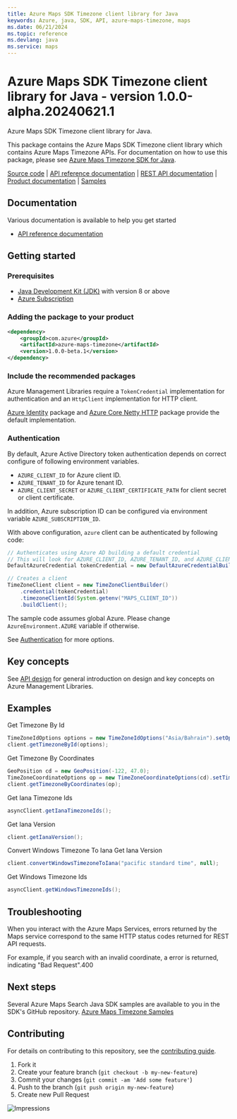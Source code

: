 ```yaml
---
title: Azure Maps SDK Timezone client library for Java
keywords: Azure, java, SDK, API, azure-maps-timezone, maps
ms.date: 06/21/2024
ms.topic: reference
ms.devlang: java
ms.service: maps
---
```

# Azure Maps SDK Timezone client library for Java - version 1.0.0-alpha.20240621.1 


Azure Maps SDK Timezone client library for Java.

This package contains the Azure Maps SDK Timezone client library which contains Azure Maps Timezone APIs. For documentation on how to use this package, please see [Azure Maps Timezone SDK for Java](/rest/api/maps/timezone).

[Source code][source] | [API reference documentation][docs] | [REST API documentation][rest_docs] | [Product documentation][product_docs] | [Samples][samples]

## Documentation

Various documentation is available to help you get started

- [API reference documentation][docs]

## Getting started

### Prerequisites

- [Java Development Kit (JDK)][jdk] with version 8 or above
- [Azure Subscription][azure_subscription]

### Adding the package to your product

[//]: # ({x-version-update-start;com.azure:azure-maps-timezone;current})
```xml
<dependency>
    <groupId>com.azure</groupId>
    <artifactId>azure-maps-timezone</artifactId>
    <version>1.0.0-beta.1</version>
</dependency>
```
[//]: # ({x-version-update-end})

### Include the recommended packages

Azure Management Libraries require a `TokenCredential` implementation for authentication and an `HttpClient` implementation for HTTP client.

[Azure Identity][azure_identity] package and [Azure Core Netty HTTP][azure_core_http_netty] package provide the default implementation.

### Authentication

By default, Azure Active Directory token authentication depends on correct configure of following environment variables.

- `AZURE_CLIENT_ID` for Azure client ID.
- `AZURE_TENANT_ID` for Azure tenant ID.
- `AZURE_CLIENT_SECRET` or `AZURE_CLIENT_CERTIFICATE_PATH` for client secret or client certificate.

In addition, Azure subscription ID can be configured via environment variable `AZURE_SUBSCRIPTION_ID`.

With above configuration, `azure` client can be authenticated by following code:

```java com.azure.maps.timezone.sync.builder.ad.instantiation
// Authenticates using Azure AD building a default credential
// This will look for AZURE_CLIENT_ID, AZURE_TENANT_ID, and AZURE_CLIENT_SECRET env variables
DefaultAzureCredential tokenCredential = new DefaultAzureCredentialBuilder().build();

// Creates a client
TimeZoneClient client = new TimeZoneClientBuilder()
    .credential(tokenCredential)
    .timezoneClientId(System.getenv("MAPS_CLIENT_ID"))
    .buildClient();
```

The sample code assumes global Azure. Please change `AzureEnvironment.AZURE` variable if otherwise.

See [Authentication][authenticate] for more options.

## Key concepts

See [API design][design] for general introduction on design and key concepts on Azure Management Libraries.

## Examples
Get Timezone By Id
```java com.azure.maps.timezone.sync.get_timezone_by_id
TimeZoneIdOptions options = new TimeZoneIdOptions("Asia/Bahrain").setOptions(TimeZoneOptions.ALL);
client.getTimezoneById(options);
```

Get Timezone By Coordinates
```java com.azure.maps.timezone.sync.get_timezone_by_coordinates
GeoPosition cd = new GeoPosition(-122, 47.0);
TimeZoneCoordinateOptions op = new TimeZoneCoordinateOptions(cd).setTimezoneOptions(TimeZoneOptions.ALL);
client.getTimezoneByCoordinates(op);
```

Get Iana Timezone Ids
```java com.azure.maps.timezone.async.get_timezone_enum_iana
asyncClient.getIanaTimezoneIds();
```

Get Iana Version
```java com.azure.maps.timezone.sync.get_timezone_iana_version
client.getIanaVersion();
```

Convert Windows Timezone To Iana
Get Iana Version
```java com.azure.maps.timezone.sync.convert_windows_timezone_to_iana
client.convertWindowsTimezoneToIana("pacific standard time", null);
```

Get Windows Timezone Ids
```java com.azure.maps.timezone.async.get_timezone_enum_windows
asyncClient.getWindowsTimezoneIds();
```

## Troubleshooting
When you interact with the Azure Maps Services, errors returned by the Maps service correspond to the same HTTP status codes returned for REST API requests.

For example, if you search with an invalid coordinate, a error is returned, indicating "Bad Request".400

## Next steps
Several Azure Maps Search Java SDK samples are available to you in the SDK's GitHub repository.
[Azure Maps Timezone Samples](https://github.com/Azure/azure-sdk-for-java/tree/main/sdk/maps/azure-maps-timezone/src/samples)

## Contributing

For details on contributing to this repository, see the [contributing guide](https://github.com/Azure/azure-sdk-for-java/blob/master/CONTRIBUTING.md).

1. Fork it
1. Create your feature branch (`git checkout -b my-new-feature`)
1. Commit your changes (`git commit -am 'Add some feature'`)
1. Push to the branch (`git push origin my-new-feature`)
1. Create new Pull Request

<!-- LINKS -->
[source]: https://github.com/Azure/azure-sdk-for-java/tree/main/sdk/maps/azure-maps-timezone/src
[samples]:  https://github.com/Azure/azure-sdk-for-java/tree/main/sdk/maps/azure-maps-timezone/src/samples
[rest_docs]: /rest/api/maps
[product_docs]: /azure/azure-maps/
[docs]: https://azure.github.io/azure-sdk-for-java/
[jdk]: /java/azure/jdk/
[azure_subscription]: https://azure.microsoft.com/free/
[azure_identity]: https://github.com/Azure/azure-sdk-for-java/blob/main/sdk/identity/azure-identity
[azure_core_http_netty]: https://github.com/Azure/azure-sdk-for-java/blob/main/sdk/core/azure-core-http-netty
[authenticate]: https://github.com/Azure/azure-sdk-for-java/blob/main/sdk/resourcemanager/docs/AUTH.md
[design]: https://github.com/Azure/azure-sdk-for-java/blob/main/sdk/resourcemanager/docs/DESIGN.md

![Impressions](https://azure-sdk-impressions.azurewebsites.net/api/impressions/azure-sdk-for-java%2Fsdk%2Fmaps%2Fazure-maps-timezone%2FREADME.png)

